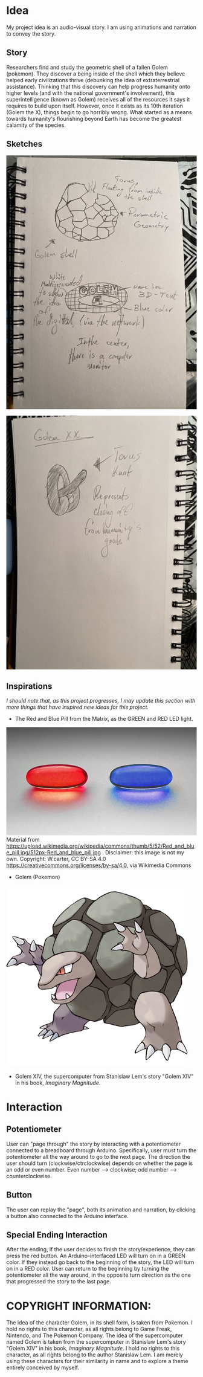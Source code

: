 <h1>Idea</h1>
My project idea is an audio-visual story. I am using animations and narration to convey the story.

<h2>Story</h2>
Researchers find and study the geometric shell of a fallen Golem (pokemon). They discover a being inside of the shell which they believe helped early civilizations thrive (debunking the idea of extraterrestrial assistance). Thinking that this discovery can help progress humanity onto higher levels (and with the national government's involvement), this superintelligence (known as Golem) receives all of the resources it says it requires to build upon itself. However, once it exists as its 10th iteration (Golem the X), things begin to go horribly wrong. What started as a means towards humanity's flourishing beyond Earth has become the greatest calamity of the species.

<h2>Sketches</h2>

![Golem Shell and Golem supercomputer (when first discovered)](./assets/IMG_1430.JPG)

![Golem XX](./assets/IMG_1431.JPG)

<h2>Inspirations</h2>
<em>I should note that, as this project progresses, I may update this section with more things that have inspired new ideas for this project.</em>

* The Red and Blue Pill from the Matrix, as the GREEN and RED LED light.

![Red and Blue Pill](./assets/512px-Red_and_blue_pill.jpg)
Material from https://upload.wikimedia.org/wikipedia/commons/thumb/5/52/Red_and_blue_pill.jpg/512px-Red_and_blue_pill.jpg . Disclaimer: this image is not my own. Copyright: W.carter, CC BY-SA 4.0 <https://creativecommons.org/licenses/by-sa/4.0>, via Wikimedia Commons

* Golem (Pokemon)

![Golem, the Megaton Pokemon](./assets/480px-076Golem.png)

* Golem XIV, the supercomputer from Stanislaw Lem's story "Golem XIV" in his book, <em>Imaginary Magnitude</em>.

<h1>Interaction</h1>
<h2>Potentiometer</h2>
User can "page through" the story by interacting with a potentiometer connected to a breadboard through Arduino. Specifically, user must turn the potentiometer all the way around to go to the next page. The direction the user should turn (clockwise/ctrclockwise) depends on whether the page is an odd or even number. Even number --> clockwise; odd number --> counterclockwise.

<h2>Button</h2>
The user can replay the "page", both its animation and narration, by clicking a button also connected to the Arduino interface.

<h2>Special Ending Interaction</h2>
After the ending, if the user decides to finish the story/experience, they can press the red button. An Arduino-interfaced LED will turn on in a GREEN color.
If they instead go back to the beginning of the story, the LED will turn on in a RED color. User can return to the beginning by turning the potentiometer all the way around, in the opposite turn direction as the one that progressed the story to the last page.

<h1>COPYRIGHT INFORMATION:</h1>
The idea of the character Golem, in its shell form, is taken from Pokemon. I hold no rights to this character, as all rights belong to Game Freak, Nintendo, and The Pokemon Company. The idea of the supercomputer named Golem is taken from the supercomputer in Stanislaw Lem's story "Golem XIV" in his book, <em>Imaginary Magnitude</em>. I hold no rights to this character, as all rights belong to the author Stanislaw Lem. I am merely using these characters for their similarity in name and to explore a theme entirely conceived by myself.